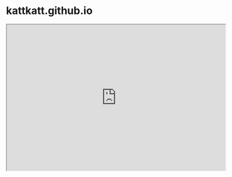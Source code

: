 kattkatt.github.io
==================
<iframe src='http://bn.parinux.org/p/t5Lp5por2W?showControls=true&showChat=true&showLineNumbers=true&useMonospaceFont=false' width=600 height=400>
